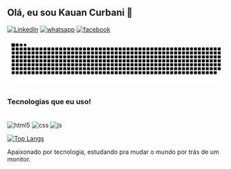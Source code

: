## Olá, eu sou Kauan Curbani 👋

[![LinkedIn](https://img.shields.io/badge/LinkedIn-0077B5?style=for-the-badge&logo=linkedin&logoColor=white)](https://br.linkedin.com/in/kauan-curbani-467327201)
[![whatsapp](https://img.shields.io/badge/WhatsApp-25D366?style=for-the-badge&logo=whatsapp&logoColor=white)](https://api.whatsapp.com/send?phone=5547984552011)
[![facebook](https://img.shields.io/badge/Instagram-E4405F?style=for-the-badge&logo=instagram&logoColor=white)](https://www.instagram.com/curbanii_/)

![](https://github.com/Platane/snk/raw/output/github-contribution-grid-snake.svg)

### Tecnologias que eu uso!

<div style="display: inline-block"><br/>
    <img align="center" alt="html5" src="https://img.shields.io/badge/HTML5-E34F26?style=for-the-badge&logo=html5&logoColor=white">
    <img align="center" alt="css" src="https://img.shields.io/badge/CSS3-1572B6?style=for-the-badge&logo=css3&logoColor=white">
    <img align="center" alt="js" src="https://img.shields.io/badge/JavaScript-F7DF1E?style=for-the-badge&logo=javascript&logoColor=black">
</div><br/>



[![Top Langs](https://github-readme-stats.vercel.app/api/top-langs/?username=kauancurbani)](https://github.com/anuraghazra/github-readme-stats)

Apaixonado por tecnologia, estudando pra mudar o mundo por trás de um monitor.

